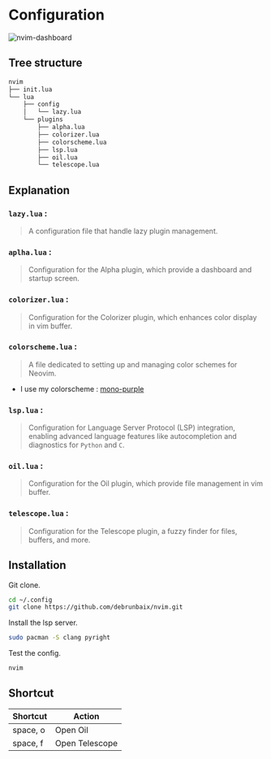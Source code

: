 # Configuration

![nvim-dashboard](assets/alpha-nvim.png)

## Tree structure

```bash tree
nvim
├── init.lua
└── lua
    ├── config
    │   └── lazy.lua
    └── plugins
        ├── alpha.lua
        ├── colorizer.lua
        ├── colorscheme.lua
        ├── lsp.lua
        ├── oil.lua
        └── telescope.lua
```

## Explanation

### `lazy.lua` :

 > A configuration file that handle lazy plugin management.

### `aplha.lua` :

> Configuration for the Alpha plugin, which provide a dashboard and startup screen.

### `colorizer.lua` :

> Configuration for the Colorizer plugin, which enhances color display in vim buffer.

### `colorscheme.lua` :

> A file dedicated to setting up and managing color schemes for Neovim.

- I use my colorscheme : [mono-purple](https://github.com/debrunbaix/mono-purple.nvim)

### `lsp.lua` :

> Configuration for Language Server Protocol (LSP) integration, enabling advanced language features like autocompletion and diagnostics for `Python` and `C`.

### `oil.lua` :

> Configuration for the Oil plugin, which provide file management in vim buffer.

### `telescope.lua` :

> Configuration for the Telescope plugin, a fuzzy finder for files, buffers, and more.

## Installation

Git clone.

```bash
cd ~/.config
git clone https://github.com/debrunbaix/nvim.git
```

Install the lsp server.

```bash
sudo pacman -S clang pyright
```

Test the config.

```bash
nvim
```

## Shortcut

| Shortcut | Action         |
| -------- | -------------- |
| space, o | Open Oil       |
| space, f | Open Telescope |

